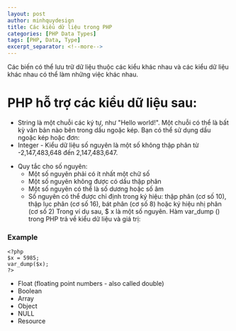 ```yaml
---
layout: post
author: minhquydesign
title: Các kiểu dữ liệu trong PHP
categories: [PHP Data Types]
tags: [PHP, Data, Type]
excerpt_separator: <!--more-->
---
```





Các biến có thể lưu trữ dữ liệu thuộc các kiểu khác nhau và các kiểu dữ liệu khác nhau có thể làm những việc khác nhau.
<!--more-->

# PHP hỗ trợ các kiểu dữ liệu sau:

- String  là một chuỗi các ký tự, như "Hello world!". Một chuỗi có thể là bất kỳ văn bản nào bên trong dấu ngoặc kép. Bạn có thể sử dụng dấu ngoặc kép hoặc đơn:
- Integer - Kiểu dữ liệu số nguyên là một số không thập phân từ -2,147,483,648 đến 2,147,483,647.
+ Quy tắc cho số nguyên: 
	- Một số nguyên phải có ít nhất một chữ số 
	- Một số nguyên không được có dấu thập phân 
	- Một số nguyên có thể là số dương hoặc số âm 
	- Số nguyên có thể được chỉ định trong ký hiệu: thập phân (cơ số 10), thập lục phân (cơ số 16), bát phân (cơ số 8) hoặc ký hiệu nhị phân (cơ số 2)
Trong ví dụ sau, $ x là một số nguyên. Hàm var_dump () trong PHP trả về kiểu dữ liệu và giá trị:

### Example
```
<?php
$x = 5985;
var_dump($x);
?>
```

- Float (floating point numbers - also called double)
- Boolean
- Array
- Object
- NULL
- Resource